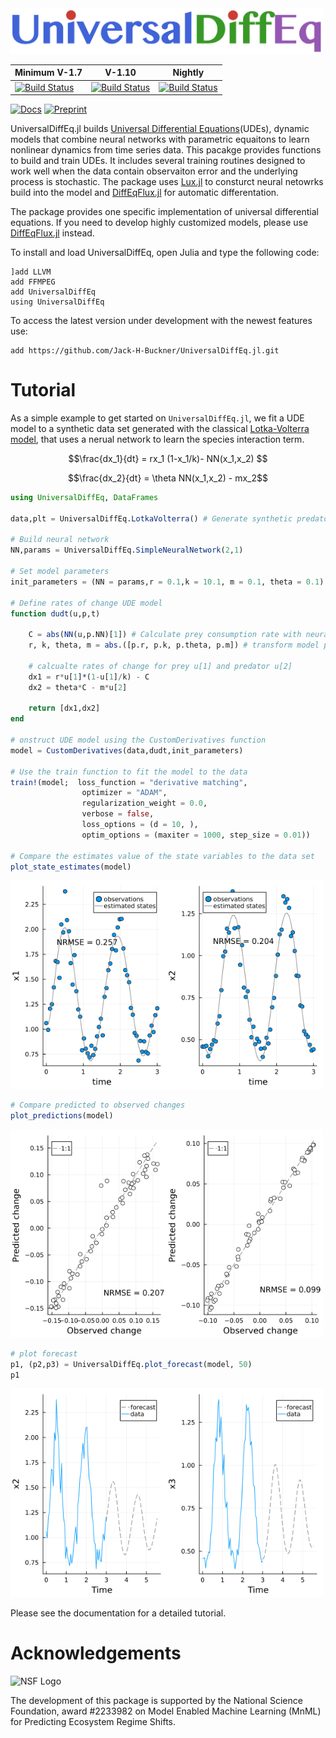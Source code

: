 <img alt="Package logo" width = "500px" src="README images/Package_logo.png" />


| Minimum V-1.7 | V-1.10 | Nightly |
|-----------------|---------------------|-------------------------|
| [![Build Status](https://github.com/jarroyoe/UniversalDiffEq.jl/actions/workflows/CI-V1-7.yml/badge.svg)](https://github.com/jarroyoe/UniversalDiffEq.jl/actions/workflows/CI-V1-7.yml) | [![Build Status](https://github.com/jarroyoe/UniversalDiffEq.jl/actions/workflows/CI-V1-10.yml/badge.svg)](https://github.com/jarroyoe/UniversalDiffEq.jl/actions/workflows/CI-V1-10.yml)| [![Build Status](https://github.com/jarroyoe/UniversalDiffEq.jl/actions/workflows/CI-Nightly.yml/badge.svg)](https://github.com/jarroyoe/UniversalDiffEq.jl/actions/workflows/CI-Nightly.yml)|


[![Docs](https://img.shields.io/badge/docs-dev-blue)](https://jack-h-buckner.github.io/UniversalDiffEq.jl/dev/)
[![Preprint](https://img.shields.io/badge/preprint-arXiv-red)](https://arxiv.org/abs/2410.09233)

UniversalDiffEq.jl builds [Universal Differential Equations](https://arxiv.org/abs/2001.04385)(UDEs), dynamic models that combine neural networks with parametric equaitons to learn nonlinear dynamics from time series data. This pacakge provides functions to build and train UDEs. It includes several training routines designed to work well when the data contain observaiton error and the underlying process is stochastic. The  package uses [Lux.jl](https://lux.csail.mit.edu/stable/) to consturct neural netowrks build into the model and [DiffEqFlux.jl](https://github.com/SciML/DiffEqFlux.jl) for automatic differentation. 

The package provides one specific implementation of universal differential equations. If you need to develop highly customized models, please use [DiffEqFlux.jl](https://github.com/SciML/DiffEqFlux.jl) instead.

To install and load UniversalDiffEq, open Julia and type the following code:

```
]add LLVM
add FFMPEG
add UniversalDiffEq
using UniversalDiffEq
```

To access the latest version under development with the newest features use:

```
add https://github.com/Jack-H-Buckner/UniversalDiffEq.jl.git
```

# Tutorial
As a simple example to get started on `UniversalDiffEq.jl`, we fit a UDE model to a synthetic data set generated with the classical [Lotka-Volterra model](https://en.wikipedia.org/wiki/Lotka%E2%80%93Volterra_equations), that uses a nerual network to learn the species interaction term. 

```math
\frac{dx_1}{dt} = rx_1 (1-x_1/k)- NN(x_1,x_2) 
```

```math
\frac{dx_2}{dt} = \theta NN(x_1,x_2) - mx_2
```

```julia
using UniversalDiffEq, DataFrames

data,plt = UniversalDiffEq.LotkaVolterra() # Generate synthetic predator prey data

# Build neural network 
NN,params = UniversalDiffEq.SimpleNeuralNetwork(2,1)

# Set model parameters 
init_parameters = (NN = params,r = 0.1,k = 10.1, m = 0.1, theta = 0.1)

# Define rates of change UDE model 
function dudt(u,p,t)

    C = abs(NN(u,p.NN)[1]) # Calculate prey consumption rate with neural network 
    r, k, theta, m = abs.([p.r, p.k, p.theta, p.m]) # transform model parameters to get positve values

    # calcualte rates of change for prey u[1] and predator u[2]  
    dx1 = r*u[1]*(1-u[1]/k) - C
    dx2 = theta*C - m*u[2]

    return [dx1,dx2]
end

# onstruct UDE model using the CustomDerivatives function 
model = CustomDerivatives(data,dudt,init_parameters)

# Use the train function to fit the model to the data
train!(model;  loss_function = "derivative matching", 
                optimizer = "ADAM",
                regularization_weight = 0.0, 
                verbose = false,
                loss_options = (d = 10, ),
                optim_options = (maxiter = 1000, step_size = 0.01))

# Compare the estimates value of the state variables to the data set
plot_state_estimates(model)
```

<img alt="Lotka-Volterra Predictions" width = "500px" src="README images/state_plot.png" />

```julia
# Compare predicted to observed changes 
plot_predictions(model)
```
<img alt="Lotka-Volterra States" width = "500px" src="README images/predictions_plot.png" />

```julia
# plot forecast 
p1, (p2,p3) = UniversalDiffEq.plot_forecast(model, 50)
p1
```
<img alt="Lotka-Volterra States" width = "500px" src="README images/forecast_plot.png" />

Please see the documentation for a detailed tutorial.

# Acknowledgements
<img alt="NSF Logo" width="200px" src="README images/NSF_logo.png" />

The development of this package is supported by the National Science Foundation, award \#2233982 on Model Enabled Machine Learning (MnML) for Predicting Ecosystem Regime Shifts.
